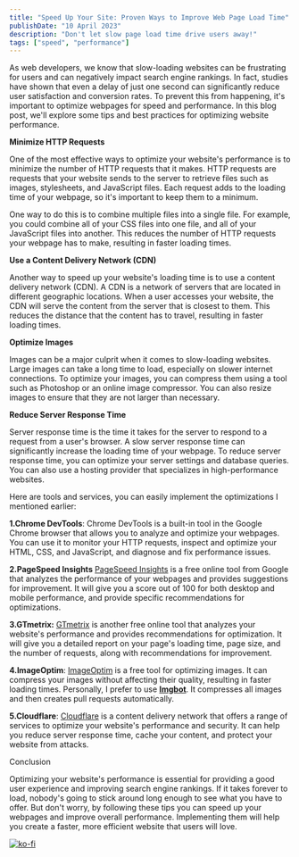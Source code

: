 ```yaml
---
title: "Speed Up Your Site: Proven Ways to Improve Web Page Load Time"
publishDate: "10 April 2023"
description: "Don't let slow page load time drive users away!"
tags: ["speed", "performance"]
---
```


As web developers, we know that slow-loading websites can be frustrating for users and can negatively impact search engine rankings. In fact, studies have shown that even a delay of just one second can significantly reduce user satisfaction and conversion rates. To prevent this from happening, it's important to optimize webpages for speed and performance. In this blog post, we'll explore some tips and best practices for optimizing website performance.

**Minimize HTTP Requests**

One of the most effective ways to optimize your website's performance is to minimize the number of HTTP requests that it makes. HTTP requests are requests that your website sends to the server to retrieve files such as images, stylesheets, and JavaScript files. Each request adds to the loading time of your webpage, so it's important to keep them to a minimum.

One way to do this is to combine multiple files into a single file. For example, you could combine all of your CSS files into one file, and all of your JavaScript files into another. This reduces the number of HTTP requests your webpage has to make, resulting in faster loading times.

**Use a Content Delivery Network (CDN)**

Another way to speed up your website's loading time is to use a content delivery network (CDN). A CDN is a network of servers that are located in different geographic locations. When a user accesses your website, the CDN will serve the content from the server that is closest to them. This reduces the distance that the content has to travel, resulting in faster loading times.

**Optimize Images**

Images can be a major culprit when it comes to slow-loading websites. Large images can take a long time to load, especially on slower internet connections. To optimize your images, you can compress them using a tool such as Photoshop or an online image compressor. You can also resize images to ensure that they are not larger than necessary.

**Reduce Server Response Time**

Server response time is the time it takes for the server to respond to a request from a user's browser. A slow server response time can significantly increase the loading time of your webpage. To reduce server response time, you can optimize your server settings and database queries. You can also use a hosting provider that specializes in high-performance websites.

Here are tools and services, you can easily implement the optimizations I mentioned earlier:

**1.Chrome DevTools**: Chrome DevTools is a built-in tool in the Google Chrome browser that allows you to analyze and optimize your webpages. You can use it to monitor your HTTP requests, inspect and optimize your HTML, CSS, and JavaScript, and diagnose and fix performance issues.

**2.PageSpeed Insights** [PageSpeed Insights](https://pagespeed.web.dev/) is a free online tool from Google that analyzes the performance of your webpages and provides suggestions for improvement. It will give you a score out of 100 for both desktop and mobile performance, and provide specific recommendations for optimizations.

**3.GTmetrix:** [GTmetrix](https://gtmetrix.com/) is another free online tool that analyzes your website's performance and provides recommendations for optimization. It will give you a detailed report on your page's loading time, page size, and the number of requests, along with recommendations for improvement.

**4.ImageOptim**: [ImageOptim](https://imageoptim.com/api) is a free tool for optimizing images. It can compress your images without affecting their quality, resulting in faster loading times.
Personally, I prefer to use **[Imgbot](https://imgbot.net/)**. It compresses all images and then creates pull requests automatically.

**5.Cloudflare**: [Cloudflare](https://www.cloudflare.com/) is a content delivery network that offers a range of services to optimize your website's performance and security. It can help you reduce server response time, cache your content, and protect your website from attacks.

Conclusion

Optimizing your website's performance is essential for providing a good user experience and improving search engine rankings. If it takes forever to load, nobody's going to stick around long enough to see what you have to offer. But don't worry, by following these tips you can speed up your webpages and improve overall performance. Implementing them will help you create a faster, more efficient website that users will love.

[![ko-fi](https://ko-fi.com/img/githubbutton_sm.svg)](https://ko-fi.com/H2H7DIE8I)

